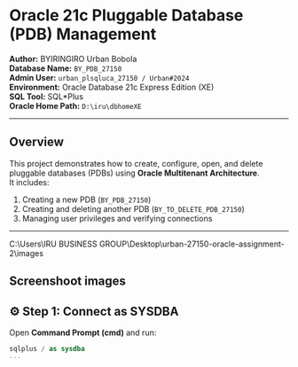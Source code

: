 # Oracle 21c Pluggable Database (PDB) Management
**Author:** BYIRINGIRO Urban Bobola  
**Database Name:** `BY_PDB_27150`  
**Admin User:** `urban_plsqluca_27150 / Urban#2024`  
**Environment:** Oracle Database 21c Express Edition (XE)  
**SQL Tool:** SQL*Plus  
**Oracle Home Path:** `D:\iru\dbhomeXE`

---

##  Overview  
This project demonstrates how to create, configure, open, and delete pluggable databases (PDBs) using **Oracle Multitenant Architecture**.  
It includes:  
1. Creating a new PDB (`BY_PDB_27150`)  
2. Creating and deleting another PDB (`BY_TO_DELETE_PDB_27150`)  
3. Managing user privileges and verifying connections  

---
C:\Users\IRU BUSINESS GROUP\Desktop\urban-27150-oracle-assignment-2\images

##  Screenshoot images


## ⚙️ Step 1: Connect as SYSDBA
Open **Command Prompt (cmd)** and run:

```sql
sqlplus / as sysdba
---

